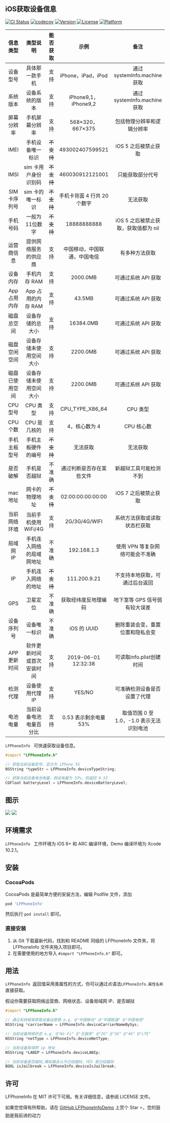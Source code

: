 ## iOS获取设备信息

[![CI Status](https://img.shields.io/travis/muzipiao/LFPhoneInfo.svg?style=flat)](https://travis-ci.org/muzipiao/LFPhoneInfo)
[![codecov](https://codecov.io/gh/muzipiao/LFPhoneInfo/branch/master/graph/badge.svg)](https://codecov.io/gh/muzipiao/LFPhoneInfo)
[![Version](https://img.shields.io/cocoapods/v/LFPhoneInfo.svg?style=flat)](https://cocoapods.org/pods/LFPhoneInfo)
[![License](https://img.shields.io/cocoapods/l/LFPhoneInfo.svg?style=flat)](https://cocoapods.org/pods/LFPhoneInfo)
[![Platform](https://img.shields.io/cocoapods/p/LFPhoneInfo.svg?style=flat)](https://cocoapods.org/pods/LFPhoneInfo)

|信息类型|类型说明|能否获取|示例|备注|
|:---:|:---:|:---:|:---:|:---:|
|设备型号|具体那一款手机|支持|iPhone，iPad，iPod|通过 systemInfo.machine 获取|
|系统版本|设备系统的版本|支持|iPhone9,1，iPhone9,2|通过 systemInfo.machine 获取|
|屏幕分辨率|手机屏幕分辨率|支持|568×320，667×375|包括物理分辨率和逻辑分辨率|
|IMEI|手机设备唯一标识|~~不支持~~|493002407599521|iOS 5 之后被禁止获取|
|IMSI|sim 卡用户身份识别码|~~不支持~~|460030912121001|只能获取部分代号|
|SIM 卡序列号|sim 卡的唯一标识|~~不支持~~|手机卡背面 4 行共 20 个数字|无法获取|
|手机号码|一般为11位数字|~~不支持~~|18888888888|iOS 5 之后被禁止获取，获取值都为 nil|
|运营商信息|提供网络服务的供应商|支持|中国移动，中国联通，中国电信|有多种方法获取|
|设备内存|手机内存 RAM|支持|2000.0MB|可通过系统 API 获取|
|App 占用内存|App 占用的内存 RAM|支持|43.5MB|可通过系统 API 获取|
|磁盘总空间|设备存储的总大小|支持|16384.0MB|可通过系统 API 获取|
|磁盘空闲空间|设备存储未使用空间大小|支持|2200.0MB|可通过系统 API 获取|
|磁盘已使用空间|设备存储未使用空间大小|支持|2200.0MB|可通过系统 API 获取|
|CPU 型号|CPU 类型|支持|CPU_TYPE_X86_64|CPU 类型|
|CPU 个数|CPU 是几核的|支持|4，核心数为 4|CPU 核心数|
|手机主板型号|手机主板硬件的编号|~~不支持~~|无法获取|无法获取|
|是否破解|手机是否越狱|不准确|通过判断是否存在某些文件|新越狱工具可能检测不到|
|mac 地址|网卡的物理地址|~~不支持~~|02:00:00:00:00:00|iOS 7 之后被禁止获取|
|当前网络环境|当前手机使用 WiFi/4G|支持|2G/3G/4G/WIFI|系统方法获取或读取状态栏获取|
|局域网 IP|手机连入网络的局域网地址|不准确|192.168.1.3|使用 VPN 等复杂网络可能会不准确|
|IP|手机连入网络的地址|~~不支持~~|111.200.9.21|不支持本地获取，可通过后台返回|
|GPS|卫星定位|不准确|获取经纬度反地理编码|地下室等 GPS 信号弱有较大误差|
|设备序列号|设备唯一标识|不准确|iOS 的 UUID|删除重装会变，重置位置和隐私会变|
|APP 更新时间|软件更新时间或首次安装时间|支持|2019-06-01 12:32:38|可读取info.plist创建时间|
|检测代理|设备使用代理 IP|支持|YES/NO|可准确检测设备是否设置了代理|
|电池电量|当前设备电池电量百分比|支持|0.53 表示剩余电量 53%|取值范围 0 至 1.0，-1.0 表示无法识别电池|

`LFPhoneInfo ` 可快速获取设备信息。

```objective-c
#import "LFPhoneInfo.h"

// 获取当前设备型号，显示为 iPhone 5S
NSString *typeStr = LFPhoneInfo.deviceTypeString;

// 获取当前设备电池电量，假设电量为 53%，则返回 0.53
CGFloat batteryLevel = LFPhoneInfo.deviceBatteryLevel;
```

## 图示

![](https://raw.githubusercontent.com/muzipiao/GitHubImages/master/phone_info/phone_info1.PNG)
![](https://raw.githubusercontent.com/muzipiao/GitHubImages/master/phone_info/phone_info2.PNG)

## 环境需求

`LFPhoneInfo ` 工作环境为 iOS 8+  和 ARC 编译环境，Demo 编译环境为 Xcode 10.2.1。

## 安装

### CocoaPods

CocoaPods 是最简单方便的安装方法，编辑 Podfile 文件，添加

```ruby
pod 'LFPhoneInfo'
```
然后执行 `pod install` 即可。

### 直接安装

1. 从 Git 下载最新代码，找到和 README 同级的 LFPhoneInfo 文件夹，将 LFPhoneInfo 文件夹拖入项目即可。
2. 在需要使用的地方导入 `#import "LFPhoneInfo.h"` 即可。

## 用法

`LFPhoneInfo `返回值采用类属性的方式，你可以通过点语法`LFPhoneInfo.属性名称 `直接获取。

假设你需要获取网络运营商、网络状态、设备局域网 IP、是否越狱

```objective-c
#import "LFPhoneInfo.h"

// 通过系统框架获取设备运营商 e.g. @"中国移动" @"中国联通" @"中国电信"
NSString *carrierName = LFPhoneInfo.deviceCarrierNameBySys;

// 当前设备网络状态 e.g. @"Wi-Fi" @"无服务" @"2G" @"3G" @"4G" @"LTE"
NSString *netType = LFPhoneInfo.deviceNetType;

// 当前设备局域网 ip 地址
NSString *LANIP = LFPhoneInfo.deviceLANIp;

// 当前设备是否越狱,模拟器会认为已经越狱，YES 是已经越狱
BOOL isJailbreak = LFPhoneInfo.deviceIsJailbreak;

```

## 许可

LFPhoneInfo 在 MIT 许可下可用。有关详细信息，请参阅 LICENSE 文件。

如果您觉得有所帮助，请在 [GitHub LFPhoneInfoDemo](https://github.com/muzipiao/LFPhoneInfo) 上赏个 Star ⭐️，您的鼓励是我前进的动力
